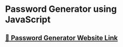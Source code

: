 # Password Generator using JavaScript

## [🔗 Password Generator Website Link](https://krayush1109.github.io/_password_Generator/)
